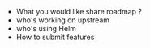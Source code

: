 - What you would like share roadmap ?
- who's working on upstream
- who's using Helm
- How to submit features
